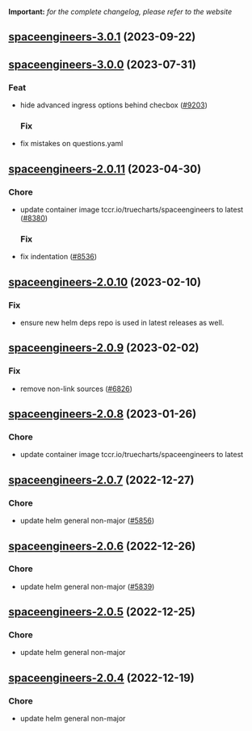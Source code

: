 **Important:**
*for the complete changelog, please refer to the website*




## [spaceengineers-3.0.1](https://github.com/truecharts/charts/compare/spaceengineers-3.0.0...spaceengineers-3.0.1) (2023-09-22)






## [spaceengineers-3.0.0](https://github.com/truecharts/charts/compare/spaceengineers-2.0.11...spaceengineers-3.0.0) (2023-07-31)

### Feat

- hide advanced ingress options behind checbox ([#9203](https://github.com/truecharts/charts/issues/9203))
  
  ### Fix

- fix mistakes on questions.yaml
  
  


## [spaceengineers-2.0.11](https://github.com/truecharts/charts/compare/spaceengineers-2.0.10...spaceengineers-2.0.11) (2023-04-30)

### Chore

- update container image tccr.io/truecharts/spaceengineers to latest ([#8380](https://github.com/truecharts/charts/issues/8380))
  
  ### Fix

- fix indentation ([#8536](https://github.com/truecharts/charts/issues/8536))
  
  


## [spaceengineers-2.0.10](https://github.com/truecharts/charts/compare/spaceengineers-2.0.9...spaceengineers-2.0.10) (2023-02-10)

### Fix

- ensure new helm deps repo is used in latest releases as well.
  
  


## [spaceengineers-2.0.9](https://github.com/truecharts/charts/compare/spaceengineers-2.0.8...spaceengineers-2.0.9) (2023-02-02)

### Fix

- remove non-link sources ([#6826](https://github.com/truecharts/charts/issues/6826))
  
  


## [spaceengineers-2.0.8](https://github.com/truecharts/charts/compare/spaceengineers-2.0.7...spaceengineers-2.0.8) (2023-01-26)

### Chore

- update container image tccr.io/truecharts/spaceengineers to latest
  
  


## [spaceengineers-2.0.7](https://github.com/truecharts/charts/compare/spaceengineers-2.0.6...spaceengineers-2.0.7) (2022-12-27)

### Chore

- update helm general non-major ([#5856](https://github.com/truecharts/charts/issues/5856))
  
  


## [spaceengineers-2.0.6](https://github.com/truecharts/charts/compare/spaceengineers-2.0.5...spaceengineers-2.0.6) (2022-12-26)

### Chore

- update helm general non-major ([#5839](https://github.com/truecharts/charts/issues/5839))
  
  


## [spaceengineers-2.0.5](https://github.com/truecharts/charts/compare/spaceengineers-2.0.4...spaceengineers-2.0.5) (2022-12-25)

### Chore

- update helm general non-major
  
  


## [spaceengineers-2.0.4](https://github.com/truecharts/charts/compare/spaceengineers-2.0.3...spaceengineers-2.0.4) (2022-12-19)

### Chore

- update helm general non-major
  
